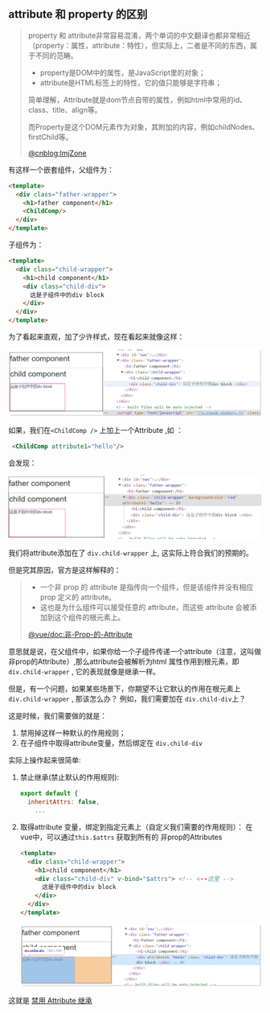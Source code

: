 ## attribute 和 property 的区别

> property 和 attribute非常容易混淆，两个单词的中文翻译也都非常相近（property：属性，attribute：特性），但实际上，二者是不同的东西，属于不同的范畴。
>
> - property是DOM中的属性，是JavaScript里的对象；
> - attribute是HTML标签上的特性，它的值只能够是字符串；
>
> 简单理解，Attribute就是dom节点自带的属性，例如html中常用的id、class、title、align等。
>
> 而Property是这个DOM元素作为对象，其附加的内容，例如childNodes、firstChild等。
>
> [@cnblog:lmjZone](https://www.cnblogs.com/lmjZone/p/8760232.html)

有这样一个嵌套组件，父组件为：

```html
<template>
  <div class="father-wrapper">
    <h1>father component</h1>
    <ChildComp/>
  </div>
</template>
```

子组件为：

```html
<template>
  <div class="child-wrapper">
    <h1>child component</h1>
    <div class="child-div">
      这是子组件中的div block
    </div>
  </div>
</template>
```

为了看起来直观，加了少许样式，现在看起来就像这样：

![image-20210823231835564]([Vue深入组件]禁用Attributes继承.assets/image-20210823231835564.png)



如果，我们在`<ChildComp />` 上加上一个Attribute ,如 ：

```html
 <ChildComp attribute1="hello"/>
```

会发现：

![image-20210823233406453]([Vue深入组件]禁用Attributes继承.assets/image-20210823233406453.png)

我们将attribute添加在了 `div.child-wrapper` 上, 这实际上符合我们的预期的。 

但是究其原因，官方是这样解释的：

>- 一个非 prop 的 attribute 是指传向一个组件，但是该组件并没有相应 prop 定义的 attribute。
>- 这也是为什么组件可以接受任意的 attribute，而这些 attribute 会被添加到这个组件的根元素上。
>
>[@vue/doc:非-Prop-的-Attribute](https://cn.vuejs.org/v2/guide/components-props.html#%E9%9D%9E-Prop-%E7%9A%84-Attribute)

意思就是说，在父组件中，如果你给一个子组件传递一个attribute（注意，这叫做非prop的Attribute）,那么attribute会被解析为html 属性作用到根元素，即`div.child-wrapper` , 它的表现就像是继承一样。 



但是，有一个问题，如果某些场景下，你期望不让它默认的作用在根元素上 `div.child-wrapper` , 那该怎么办？ 
例如，我们需要加在 `div.child-div`上？

这是时候，我们需要做的就是：

1. 禁用掉这样一种默认的作用规则；
2. 在子组件中取得attribute变量，然后绑定在 `div.child-div`

实际上操作起来很简单:

1. 禁止继承(禁止默认的作用规则):

   ```javascript
   export default {
     inheritAttrs: false,
       ...
   ```

2. 取得attribute 变量，绑定到指定元素上（自定义我们需要的作用规则）：
   在vue中，可以通过`this.$attrs` 获取到所有的 非prop的Attributes

   ```html
   <template>
     <div class="child-wrapper">
       <h1>child component</h1>
       <div class="child-div" v-bind="$attrs"> <!-- <--这里 -->
         这是子组件中的div block
       </div>
     </div>
   </template>
   ```

   ![image-20210823234112901]([Vue深入组件]禁用Attributes继承.assets/image-20210823234112901.png)



这就是 [禁用 Attribute 继承](https://cn.vuejs.org/v2/guide/components-props.html#禁用-Attribute-继承)

